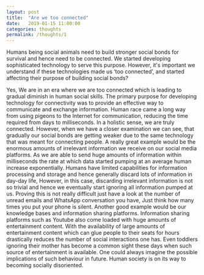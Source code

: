 ```yaml
---
layout: post
title:  "Are we too connected"
date:   2019-01-15 11:00:00
categories: thoughts
permalink: /thoughts/1
---
```




Humans being social animals need to build stronger social bonds for survival and hence need to be connected. We started developing sophisticated technology to serve this purpose. However, it's important we understand if these technologies made us ‘too connected’, and started affecting their purpose of building social bonds?  

Yes,  We are in an era where we are too connected which is leading to gradual diminish in human social skills. The primary purpose for developing technology for connectivity was to provide an effective way to communicate and exchange information. Human race came a long way from using pigeons to the Internet for communication, reducing the time required from days to milliseconds. In a holistic sense, we are truly connected. However, when we have a closer examination we can see, that gradually our social bonds are getting weaker due to the same technology that was meant for connecting people. A really great example would be the enormous amounts of irrelevant information we receive on our social media platforms. As we are able to send huge amounts of information within milliseconds the rate at which data started pumping at an average human increase exponentially. Humans have limited capabilities for information processing and storage and hence generally discard lots of information in day-day life, However, in this case, discarding irrelevant information is not so trivial and hence we eventually start ignoring all information pumped at us. Proving this is not really difficult just have a look at the number of unread emails and WhatsApp conversation you have, Just think how many times you put your phone is silent. Another good example would be our knowledge bases and information sharing platforms. Information sharing platforms such as Youtube also come loaded with huge amounts of entertainment content. With the availability of large amounts of entertainment content which can glue people to their seats for hours drastically reduces the number of social interactions one has. Even toddlers ignoring their mother has become a common sight these days when such source of entertainment is available. One could always imagine the possible implications of such behaviour in future. Human society is on its way to becoming socially disoriented. 



